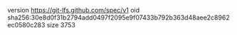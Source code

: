 version https://git-lfs.github.com/spec/v1
oid sha256:30e8d0f31b2794add0497f2095e9f07433b792b363d48aee2c8962ec0580c283
size 3753

